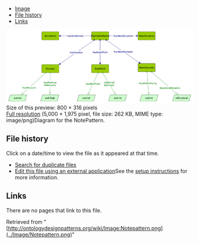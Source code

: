 * [Image](../Image/Notepattern.png#file)
* [File history](../Image/Notepattern.png#filehistory)
* [Links](../Image/Notepattern.png#filelinks)

[![Image:Notepattern.png](../images/thumb/3/34/Notepattern.png/800px-Notepattern.png)](../images/3/34/Notepattern.png)  
Size of this preview: 800 × 316 pixels  
[Full resolution](../images/3/34/Notepattern.png)‎ (5,000 × 1,975 pixel, file size: 262 KB, MIME type: image/png)Diagram for the NotePattern.




## File history

Click on a date/time to view the file as it appeared at that time.



  
* [Search for duplicate files](http://ontologydesignpatterns.org/wiki/Special:FileDuplicateSearch/Notepattern.png "Special:FileDuplicateSearch/Notepattern.png")
* [Edit this file using an external application](http://ontologydesignpatterns.org/wiki/index.php?title=Image:Notepattern.png&action=edit&externaledit=true&mode=file "Image:Notepattern.png")See the [setup instructions](http://www.mediawiki.org/wiki/Manual:External_editors "http://www.mediawiki.org/wiki/Manual:External_editors") for more information.

## Links



There are no pages that link to this file.




Retrieved from "[http://ontologydesignpatterns.org/wiki/Image:Notepattern.png](../Image/Notepattern.png)"
